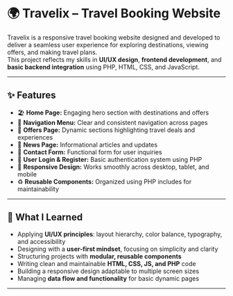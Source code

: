 # 🌍 Travelix – Travel Booking Website

Travelix is a responsive travel booking website designed and developed to deliver a seamless user experience for exploring destinations, viewing offers, and making travel plans.  
This project reflects my skills in **UI/UX design**, **frontend development**, and **basic backend integration** using PHP, HTML, CSS, and JavaScript.

---

## ✨ Features

- 🏖️ **Home Page:** Engaging hero section with destinations and offers  
- 🧭 **Navigation Menu:** Clear and consistent navigation across pages  
- 🏨 **Offers Page:** Dynamic sections highlighting travel deals and experiences  
- 📰 **News Page:** Informational articles and updates  
- 💬 **Contact Form:** Functional form for user inquiries  
- 🔐 **User Login & Register:** Basic authentication system using PHP  
- 📱 **Responsive Design:** Works smoothly across desktop, tablet, and mobile  
- ♻️ **Reusable Components:** Organized using PHP includes for maintainability  

---

## 🧠 What I Learned

- Applying **UI/UX principles**: layout hierarchy, color balance, typography, and accessibility  
- Designing with a **user-first mindset**, focusing on simplicity and clarity  
- Structuring projects with **modular, reusable components**  
- Writing clean and maintainable **HTML, CSS, JS, and PHP** code  
- Building a responsive design adaptable to multiple screen sizes  
- Managing **data flow and functionality** for basic dynamic pages  

---
